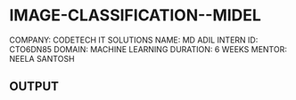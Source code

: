 # IMAGE-CLASSIFICATION--MIDEL
COMPANY: CODETECH IT SOLUTIONS
NAME: MD ADIL
INTERN ID: CTO6DN85
DOMAIN: MACHINE LEARNING
DURATION: 6 WEEKS
MENTOR: NEELA SANTOSH


## OUTPUT


